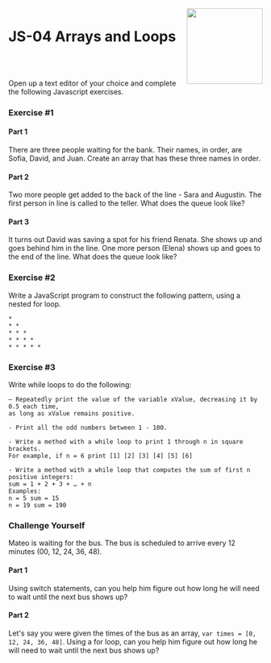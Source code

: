 <img align="right" width="150" height="150" src="https://media-exp1.licdn.com/dms/image/C4E0BAQF7BYCCZt5epw/company-logo_200_200/0?e=2159024400&v=beta&t=qUAFP9bUgBEEXGVQYpUXW1J_OiP8e0r4rFBpqp8OrxA">

# JS-04 Arrays and Loops

 <br/>
 <br/>

Open up a text editor of your choice and complete the following Javascript exercises.

### Exercise #1

#### Part 1
There are three people waiting for the bank. Their names, in order, are Sofia, David, and Juan.
Create an array that has these three names in order.

#### Part 2

Two more people get added to the back of the line - Sara and Augustin.
The first person in line is called to the teller.
What does the queue look like?

#### Part 3

It turns out David was saving a spot for his friend Renata. She shows up and goes behind him in the line. One more person (Elena) shows up and goes to the end of the line.
What does the queue look like?

### Exercise #2

Write a JavaScript program to construct the following pattern, using a nested for loop.

```
*  
* *  
* * *  
* * * *  
* * * * *
```
### Exercise #3

Write while loops to do the following:
```
– Repeatedly print the value of the variable xValue, decreasing it by 0.5 each time,
as long as xValue remains positive.
```
```
- Print all the odd numbers between 1 - 100.
```
```
- Write a method with a while loop to print 1 through n in square brackets. 
For example, if n = 6 print [1] [2] [3] [4] [5] [6]
```
```
- Write a method with a while loop that computes the sum of first n positive integers: 
sum = 1 + 2 + 3 + … + n
Examples:
n = 5 sum = 15
n = 19 sum = 190
```

### Challenge Yourself

Mateo is waiting for the bus.
The bus is scheduled to arrive every 12 minutes (00, 12, 24, 36, 48). 

#### Part 1
Using switch statements, can you help him figure out how long he will need to wait until the next bus shows up?

#### Part 2
Let's say you were given the times of the bus as an array, `var times = [0, 12, 24, 36, 48]`.
Using a for loop, can you help him figure out how long he will need to wait until the next bus shows up?

